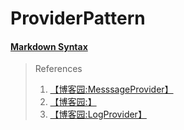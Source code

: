 ﻿# ProviderPattern
#### [Markdown Syntax](https://markdown.com.cn/basic-syntax/line-breaks.html)

> References  
> 1. [【博客园:MesssageProvider】](https://www.cnblogs.com/taotaodetuer/p/6182743.html)  
> 2. [【博客园:】](https://www.cnblogs.com/chucklu/p/4495527.html)  
> 3. [【博客园:LogProvider】](https://www.cnblogs.com/time-is-life/p/6349250.html)  
